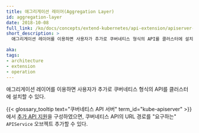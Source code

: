 ```yaml
---
title: 애그리게이션 레이어(Aggregation Layer)
id: aggregation-layer
date: 2018-10-08
full_link: /ko/docs/concepts/extend-kubernetes/api-extension/apiserver-aggregation/
short_description: >
  애그리게이션 레이어를 이용하면 사용자가 추가로 쿠버네티스 형식의 API를 클러스터에 설치할 수 있다.

aka:
tags:
- architecture
- extension
- operation
---
```

애그리게이션 레이어를 이용하면 사용자가 추가로 쿠버네티스 형식의 API를 클러스터에 설치할 수 있다.

<!--more-->

{{< glossary_tooltip text="쿠버네티스 API 서버" term_id="kube-apiserver" >}}에서 [추가 API 지원](/docs/tasks/extend-kubernetes/configure-aggregation-layer/)을 구성하였으면, 쿠버네티스 API의 URL 경로를 "요구하는" `APIService` 오브젝트 추가할 수 있다.
